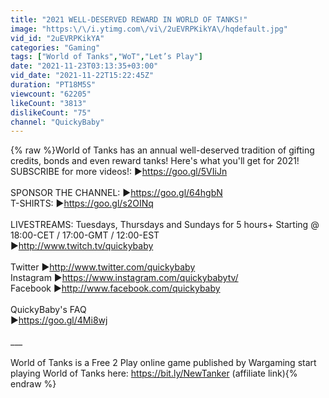 ```yaml
---
title: "2021 WELL-DESERVED REWARD IN WORLD OF TANKS!"
image: "https:\/\/i.ytimg.com\/vi\/2uEVRPKikYA\/hqdefault.jpg"
vid_id: "2uEVRPKikYA"
categories: "Gaming"
tags: ["World of Tanks","WoT","Let’s Play"]
date: "2021-11-23T03:13:35+03:00"
vid_date: "2021-11-22T15:22:45Z"
duration: "PT18M5S"
viewcount: "62205"
likeCount: "3813"
dislikeCount: "75"
channel: "QuickyBaby"
---
```

{% raw %}World of Tanks has an annual well-deserved tradition of gifting credits, bonds and even reward tanks! Here's what you'll get for 2021!<br />SUBSCRIBE for more videos!: ►<a rel="nofollow" target="blank" href="https://goo.gl/5VIiJn">https://goo.gl/5VIiJn</a><br /><br />SPONSOR THE CHANNEL: ►<a rel="nofollow" target="blank" href="https://goo.gl/64hgbN">https://goo.gl/64hgbN</a><br />T-SHIRTS: ►<a rel="nofollow" target="blank" href="https://goo.gl/s2OINq">https://goo.gl/s2OINq</a><br /><br />LIVESTREAMS: Tuesdays, Thursdays and Sundays for 5 hours+ Starting @ 18:00-CET / 17:00-GMT / 12:00-EST<br />►<a rel="nofollow" target="blank" href="http://www.twitch.tv/quickybaby">http://www.twitch.tv/quickybaby</a><br /><br />Twitter ►<a rel="nofollow" target="blank" href="http://www.twitter.com/quickybaby">http://www.twitter.com/quickybaby</a><br />Instagram ►<a rel="nofollow" target="blank" href="https://www.instagram.com/quickybabytv/">https://www.instagram.com/quickybabytv/</a><br />Facebook ►<a rel="nofollow" target="blank" href="http://www.facebook.com/quickybaby">http://www.facebook.com/quickybaby</a><br /><br />QuickyBaby's FAQ<br />►<a rel="nofollow" target="blank" href="https://goo.gl/4Mi8wj">https://goo.gl/4Mi8wj</a><br /><br />___<br /><br />World of Tanks is a Free 2 Play online game published by Wargaming start playing World of Tanks here: <a rel="nofollow" target="blank" href="https://bit.ly/NewTanker">https://bit.ly/NewTanker</a> (affiliate link){% endraw %}

